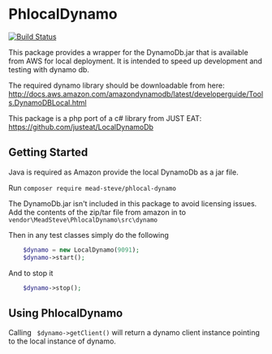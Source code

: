 # PhlocalDynamo

[![Build Status](https://travis-ci.org/meadsteve/phlocal-dynamo.svg?branch=master)](https://travis-ci.org/meadsteve/phlocal-dynamo)

This package provides a wrapper for the DynamoDb.jar that is available from AWS for local deployment.
It is intended to speed up development and testing with dynamo db.

The required dynamo library should be downloadable from here:  http://docs.aws.amazon.com/amazondynamodb/latest/developerguide/Tools.DynamoDBLocal.html

This package is a php port of a c# library from JUST EAT: https://github.com/justeat/LocalDynamoDb 

## Getting Started

Java is required as Amazon provide the local DynamoDb as a jar file.

Run ```composer require mead-steve/phlocal-dynamo```

The DynamoDb.jar isn't included in this package to avoid licensing issues.  
Add the contents of the zip/tar file from amazon in to ```vendor\MeadSteve\PhlocalDynamo\src\dynamo```

Then in any test classes simply do the following

```php
    $dynamo = new LocalDynamo(9091);
    $dynamo->start();
```

And to stop it
```php
    $dynamo->stop();
```

## Using  PhlocalDynamo

Calling ``` $dynamo->getClient()``` will return a dynamo client instance pointing to the local instance of dynamo.
